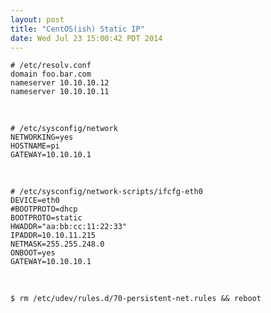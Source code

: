 ```yaml
---
layout: post
title: "CentOS(ish) Static IP"
date: Wed Jul 23 15:00:42 PDT 2014
---
```


    # /etc/resolv.conf
    domain foo.bar.com
    nameserver 10.10.10.12
    nameserver 10.10.10.11

&nbsp;

    # /etc/sysconfig/network
    NETWORKING=yes
    HOSTNAME=pi
    GATEWAY=10.10.10.1

&nbsp;

    # /etc/sysconfig/network-scripts/ifcfg-eth0 
    DEVICE=eth0
    #BOOTPROTO=dhcp
    BOOTPROTO=static
    HWADDR="aa:bb:cc:11:22:33"
    IPADDR=10.10.11.215
    NETMASK=255.255.248.0
    ONBOOT=yes
    GATEWAY=10.10.10.1

&nbsp;

    $ rm /etc/udev/rules.d/70-persistent-net.rules && reboot
